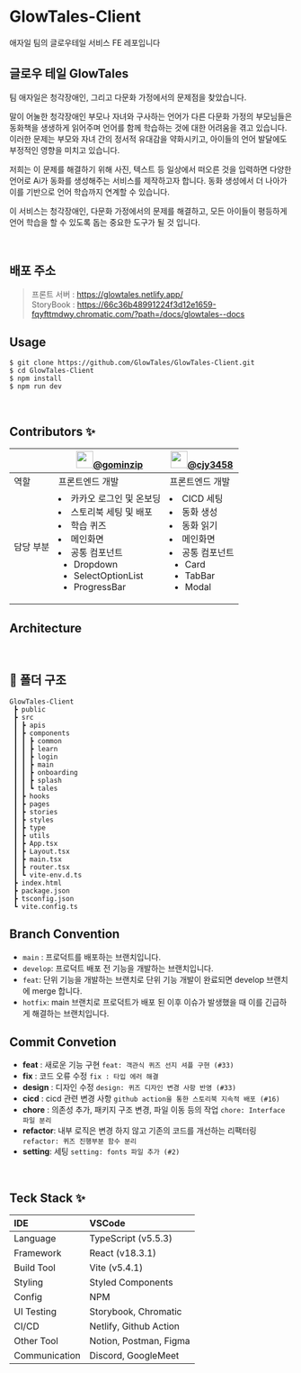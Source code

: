 # GlowTales-Client

애자일 팀의 글로우테일 서비스 FE 레포입니다


## 글로우 테일 GlowTales

<aside>
팀 애자일은 청각장애인, 그리고 다문화 가정에서의 문제점을 찾았습니다. <br/>

말이 어눌한 청각장애인 부모나 자녀와 구사하는 언어가 다른 다문화 가정의 부모님들은 동화책을 생생하게 읽어주며 언어를 함께 학습하는 것에 대한 어려움을 겪고 있습니다. 이러한 문제는 부모와 자녀 간의 정서적 유대감을 약화시키고, 아이들의 언어 발달에도 부정적인 영향을 미치고 있습니다.<br/>

저희는 이 문제를 해결하기 위해 사진, 텍스트 등 일상에서 떠오른 것을 입력하면 다양한 언어로 Ai가 동화를 생성해주는 서비스를 제작하고자 합니다. 동화 생성에서 더 나아가 이를 기반으로 언어 학습까지 연계할 수 있습니다.<br/>

이 서비스는 청각장애인, 다문화 가정에서의 문제를 해결하고, 모든 아이들이 평등하게 언어 학습을 할 수 있도록 돕는 중요한 도구가 될 것 입니다.<br/>

</aside>

<br>

## 배포 주소

> 프론트 서버 : https://glowtales.netlify.app/
</br>StoryBook : https://66c36b48991224f3d12e1659-fqyfttmdwy.chromatic.com/?path=/docs/glowtales--docs

## Usage

```
$ git clone https://github.com/GlowTales/GlowTales-Client.git
$ cd GlowTales-Client
$ npm install
$ npm run dev
```

<br>

## Contributors ✨

<div align=center>

|           | <img width="30" src="https://avatars.githubusercontent.com/u/101329724?v=4">[@gominzip](https://github.com/gominzip)                                                                                                 | <img width="30" src="https://github.com/user-attachments/assets/198c6cdb-9338-49a1-9bab-ee830ed7dd20">[@cjy3458](https://github.com/cjy3458)                          |
| --------- | -------------------------------------------------------------------------------------------------------------------------------------------------------------------------------------------------------------------- | ----------------------------------------------------------------------------------------------------------------------------------------------------------------------- |
| 역할      | 프론트엔드 개발                                                                                                                                                                                                      | 프론트엔드 개발                                                                                                                                                         |
| 담당 부분 | <li>카카오 로그인 및 온보딩</li><li>스토리북 세팅 및 배포</li></li><li>학습 퀴즈</li><li>메인화면</li><li>공통 컴포넌트<ul><li>Dropdown</li><li>SelectOptionList</li><li>ProgressBar</li></ul> | <li>CICD 세팅          </li><li>동화 생성</li><li>동화 읽기</li></li><li>메인화면</li><li>공통 컴포넌트<ul><li>Card</li><li>TabBar</li><li>Modal</li></ul> |

</div>


## Architecture

<br>



## 📁 폴더 구조

```
GlowTales-Client
 ┣ public
 ┣ src
 ┃ ┣ apis
 ┃ ┣ components
 ┃ ┃ ┣ common
 ┃ ┃ ┣ learn
 ┃ ┃ ┣ login
 ┃ ┃ ┣ main
 ┃ ┃ ┣ onboarding
 ┃ ┃ ┣ splash
 ┃ ┃ ┗ tales
 ┃ ┣ hooks
 ┃ ┣ pages
 ┃ ┣ stories
 ┃ ┣ styles
 ┃ ┣ type
 ┃ ┣ utils
 ┃ ┣ App.tsx
 ┃ ┣ Layout.tsx
 ┃ ┣ main.tsx
 ┃ ┣ router.tsx
 ┃ ┗ vite-env.d.ts
 ┣ index.html
 ┣ package.json
 ┣ tsconfig.json
 ┗ vite.config.ts
```



## Branch Convention

- `main` : 프로덕트를 배포하는 브랜치입니다.
- `develop`: 프로덕트 배포 전 기능을 개발하는 브랜치입니다.
- `feat`: 단위 기능을 개발하는 브랜치로 단위 기능 개발이 완료되면 develop 브랜치에 merge 합니다.
- `hotfix`: main 브랜치로 프로덕트가 배포 된 이후 이슈가 발생했을 때 이를 긴급하게 해결하는 브랜치입니다.



## Commit Convetion

- **feat** : 새로운 기능 구현 `feat: 객관식 퀴즈 선지 셔플 구현 (#33)`
- **fix** : 코드 오류 수정 `fix : 타입 에러 해결`
- **design** : 디자인 수정 `design: 퀴즈 디자인 변경 사항 반영 (#33)`
- **cicd** : cicd 관련 변경 사항 `github action을 통한 스토리북 지속적 배포 (#16)`
- **chore** : 의존성 추가, 패키지 구조 변경, 파일 이동 등의 작업 `chore: Interface 파일 분리`
- **refactor**: 내부 로직은 변경 하지 않고 기존의 코드를 개선하는 리팩터링 `refactor: 퀴즈 진행부분 함수 분리`
- **setting**: 세팅 `setting: fonts 파일 추가 (#2)`

<br>

## Teck Stack ✨

| IDE           | VSCode                 |
| :------------ | :--------------------- |
| Language      | TypeScript (v5.5.3)    |
| Framework     | React (v18.3.1)        |
| Build Tool    | Vite (v5.4.1)          |
| Styling       | Styled Components      |
| Config        | NPM                    |
| UI Testing    | Storybook, Chromatic   |
| CI/CD         | Netlify, Github Action |
| Other Tool    | Notion, Postman, Figma |
| Communication | Discord, GoogleMeet    |

<br>

<!-- | ![이미지1](이미지1-경로) | ![이미지3](이미지3-경로) |
| :----------------------- | :----------------------- |
| ![이미지6](이미지6-경로) | ![이미지8](이미지8-경로) | -->


